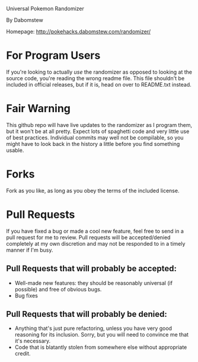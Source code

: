 Universal Pokemon Randomizer

By Dabomstew

Homepage: http://pokehacks.dabomstew.com/randomizer/

# For Program Users
If you're looking to actually *use* the randomizer as opposed to looking at the 
source code, you're reading the wrong readme file. This file shouldn't be 
included in official releases, but if it is, head on over to README.txt instead.

# Fair Warning
This github repo will have live updates to the randomizer as I program them, but
it won't be at all pretty. Expect lots of spaghetti code and very little use of
best practices. Individual commits may well not be compilable, so you might have
to look back in the history a little before you find something usable.

# Forks
Fork as you like, as long as you obey the terms of the included license.

# Pull Requests
If you have fixed a bug or made a cool new feature, feel free to send in a pull
request for me to review. Pull requests will be accepted/denied completely at my
own discretion and may not be responded to in a timely manner if I'm busy.

## Pull Requests that will probably be accepted:
* Well-made new features: they should be reasonably universal (if possible)
and free of obvious bugs.
* Bug fixes

## Pull Requests that will probably be denied:
* Anything that's just pure refactoring, unless you have very good reasoning
for its inclusion. Sorry, but you will need to convince me that it's necessary.
* Code that is blatantly stolen from somewhere else without appropriate credit.
